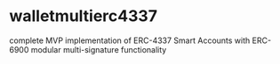 # walletmultierc4337
complete MVP implementation of ERC-4337 Smart Accounts with ERC-6900 modular multi-signature functionality
